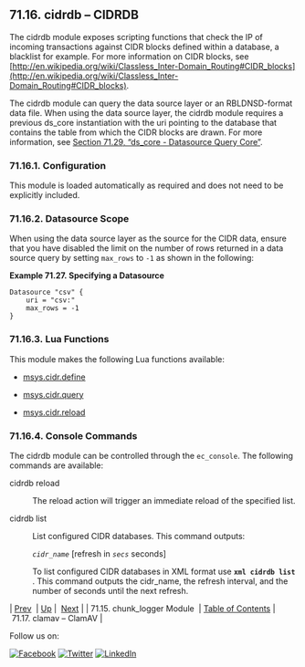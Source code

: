 ## 71.16. cidrdb – CIDRDB

<a class="indexterm" name="idp20262944"></a>

The cidrdb module exposes scripting functions that check the IP of incoming transactions against CIDR blocks defined within a database, a blacklist for example. For more information on CIDR blocks, see [http://en.wikipedia.org/wiki/Classless_Inter-Domain_Routing#CIDR_blocks](http://en.wikipedia.org/wiki/Classless_Inter-Domain_Routing#CIDR_blocks).

The cidrdb module can query the data source layer or an RBLDNSD-format data file. When using the data source layer, the cidrdb module requires a previous ds_core instantiation with the uri pointing to the database that contains the table from which the CIDR blocks are drawn. For more information, see [Section 71.29, “ds_core - Datasource Query Core”](modules.ds_core.php "71.29. ds_core - Datasource Query Core").

### 71.16.1. Configuration

This module is loaded automatically as required and does not need to be explicitly included.

### 71.16.2. Datasource Scope

When using the data source layer as the source for the CIDR data, ensure that you have disabled the limit on the number of rows returned in a data source query by setting `max_rows` to `-1` as shown in the following:

<a name="example.cidrdb.csv"></a>

**Example 71.27. Specifying a Datasource**

```
Datasource "csv" {
    uri = "csv:"
    max_rows = -1
}
```

### 71.16.3. Lua Functions

This module makes the following Lua functions available:

*   [msys.cidr.define](lua.ref.msys.cidr.define.php "msys.cidr.define")

*   [msys.cidr.query](lua.ref.msys.cidr.query.php "msys.cidr.query")

*   [msys.cidr.reload](lua.ref.msys.cidr.reload.php "msys.cidr.reload")

### 71.16.4. Console Commands

The cidrdb module can be controlled through the `ec_console`. The following commands are available:

<dl class="variablelist">

<dt>cidrdb reload <listname></dt>

<dd>

The reload action will trigger an immediate reload of the specified list.

</dd>

<dt>cidrdb list</dt>

<dd>

List configured CIDR databases. This command outputs:

*`cidr_name`* [refresh in *`secs`* seconds]

To list configured CIDR databases in XML format use **`xml cidrdb list`**             . This command outputs the cidr_name, the refresh interval, and the number of seconds until the next refresh.

</dd>

</dl>

| [Prev](modules.chunk_logger.php)  | [Up](modules.php) |  [Next](modules.clamav.php) |
| 71.15. chunk_logger Module  | [Table of Contents](index.php) |  71.17. clamav – ClamAV |

Follow us on:

[![Facebook](https://support.messagesystems.com/images/icon-facebook.png)](http://www.facebook.com/messagesystems) [![Twitter](https://support.messagesystems.com/images/icon-twitter.png)](http://twitter.com/#!/MessageSystems) [![LinkedIn](https://support.messagesystems.com/images/icon-linkedin.png)](http://www.linkedin.com/company/message-systems)